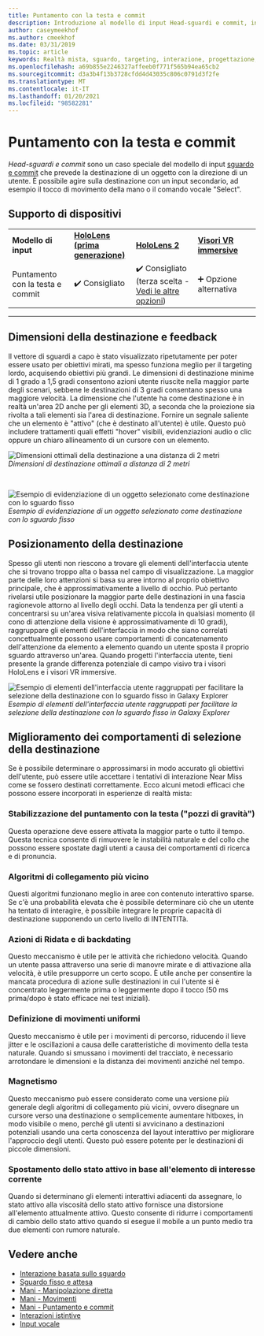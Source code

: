 ```yaml
---
title: Puntamento con la testa e commit
description: Introduzione al modello di input Head-sguardi e commit, inclusi il ridimensionamento, la posizione e la stabilizzazione della destinazione.
author: caseymeekhof
ms.author: cmeekhof
ms.date: 03/31/2019
ms.topic: article
keywords: Realtà mista, sguardo, targeting, interazione, progettazione, cuffie per realtà mista, cuffie di realtà mista di Windows, headset di realtà virtuale, HoloLens, MRTK, Toolkit realtà mista, target, Focus, smoothing
ms.openlocfilehash: a69b855e2246327affeeb0f771f565b94ea65cb2
ms.sourcegitcommit: d3a3b4f13b3728cfdd4d43035c806c0791d3f2fe
ms.translationtype: MT
ms.contentlocale: it-IT
ms.lasthandoff: 01/20/2021
ms.locfileid: "98582281"
---
```

# <a name="head-gaze-and-commit"></a>Puntamento con la testa e commit

_Head-sguardi e commit_ sono un caso speciale del modello di input [sguardo e commit](gaze-and-commit.md) che prevede la destinazione di un oggetto con la direzione di un utente. È possibile agire sulla destinazione con un input secondario, ad esempio il tocco di movimento della mano o il comando vocale "Select". 

## <a name="device-support"></a>Supporto di dispositivi

<table>
    <colgroup>
    <col width="25%" />
    <col width="25%" />
    <col width="25%" />
    <col width="25%" />
    </colgroup>
    <tr>
        <td><strong>Modello di input</strong></td>
        <td><a href="/hololens/hololens1-hardware"><strong>HoloLens (prima generazione)</strong></a></td>
        <td><a href="https://docs.microsoft.com/hololens/hololens2-hardware"><strong>HoloLens 2</strong></td>
        <td><a href="../discover/immersive-headset-hardware-details.md"><strong>Visori VR immersive</strong></a></td>
    </tr>
     <tr>
        <td>Puntamento con la testa e commit</td>
        <td>✔️ Consigliato</td>
        <td>✔️ Consigliato (terza scelta - <a href="interaction-fundamentals.md">Vedi le altre opzioni</a>)</td>
        <td>➕ Opzione alternativa</td>
    </tr>
</table>

---

## <a name="target-sizing-and-feedback"></a>Dimensioni della destinazione e feedback

Il vettore di sguardi a capo è stato visualizzato ripetutamente per poter essere usato per obiettivi mirati, ma spesso funziona meglio per il targeting lordo, acquisendo obiettivi più grandi. Le dimensioni di destinazione minime di 1 grado a 1,5 gradi consentono azioni utente riuscite nella maggior parte degli scenari, sebbene le destinazioni di 3 gradi consentano spesso una maggiore velocità. La dimensione che l'utente ha come destinazione è in realtà un'area 2D anche per gli elementi 3D, a seconda che la proiezione sia rivolta a tali elementi sia l'area di destinazione. Fornire un segnale saliente che un elemento è "attivo" (che è destinato all'utente) è utile. Questo può includere trattamenti quali effetti "hover" visibili, evidenziazioni audio o clic oppure un chiaro allineamento di un cursore con un elemento.

![Dimensioni ottimali della destinazione a una distanza di 2 metri](images/gazetargeting-size-1000px.jpg)<br>
*Dimensioni di destinazione ottimali a distanza di 2 metri*

<br>

![Esempio di evidenziazione di un oggetto selezionato come destinazione con lo sguardo fisso](images/gazetargeting-highlighting-940px.jpg)<br>
*Esempio di evidenziazione di un oggetto selezionato come destinazione con lo sguardo fisso*

## <a name="target-placement"></a>Posizionamento della destinazione

Spesso gli utenti non riescono a trovare gli elementi dell'interfaccia utente che si trovano troppo alta o bassa nel campo di visualizzazione. La maggior parte delle loro attenzioni si basa su aree intorno al proprio obiettivo principale, che è approssimativamente a livello di occhio. Può pertanto rivelarsi utile posizionare la maggior parte delle destinazioni in una fascia ragionevole attorno al livello degli occhi. Data la tendenza per gli utenti a concentrarsi su un'area visiva relativamente piccola in qualsiasi momento (il cono di attenzione della visione è approssimativamente di 10 gradi), raggruppare gli elementi dell'interfaccia in modo che siano correlati concettualmente possono usare comportamenti di concatenamento dell'attenzione da elemento a elemento quando un utente sposta il proprio sguardo attraverso un'area. Quando progetti l'interfaccia utente, tieni presente la grande differenza potenziale di campo visivo tra i visori HoloLens e i visori VR immersive.

![Esempio di elementi dell'interfaccia utente raggruppati per facilitare la selezione della destinazione con lo sguardo fisso in Galaxy Explorer](images/gazetargeting-grouping-1000px.jpg)<br>
*Esempio di elementi dell'interfaccia utente raggruppati per facilitare la selezione della destinazione con lo sguardo fisso in Galaxy Explorer*

## <a name="improving-targeting-behaviors"></a>Miglioramento dei comportamenti di selezione della destinazione

Se è possibile determinare o approssimarsi in modo accurato gli obiettivi dell'utente, può essere utile accettare i tentativi di interazione Near Miss come se fossero destinati correttamente. Ecco alcuni metodi efficaci che possono essere incorporati in esperienze di realtà mista:

### <a name="head-gaze-stabilization-gravity-wells"></a>Stabilizzazione del puntamento con la testa ("pozzi di gravità")

Questa operazione deve essere attivata la maggior parte o tutto il tempo. Questa tecnica consente di rimuovere le instabilità naturale e del collo che possono essere spostate dagli utenti a causa dei comportamenti di ricerca e di pronuncia.

### <a name="closest-link-algorithms"></a>Algoritmi di collegamento più vicino

Questi algoritmi funzionano meglio in aree con contenuto interattivo sparse. Se c'è una probabilità elevata che è possibile determinare ciò che un utente ha tentato di interagire, è possibile integrare le proprie capacità di destinazione supponendo un certo livello di INTENTITà.

### <a name="backdating-and-postdating-actions"></a>Azioni di Ridata e di backdating

Questo meccanismo è utile per le attività che richiedono velocità. Quando un utente passa attraverso una serie di manovre mirate e di attivazione alla velocità, è utile presupporre un certo scopo. È utile anche per consentire la mancata procedura di azione sulle destinazioni in cui l'utente si è concentrato leggermente prima o leggermente dopo il tocco (50 ms prima/dopo è stato efficace nei test iniziali).

### <a name="smoothing"></a>Definizione di movimenti uniformi

Questo meccanismo è utile per i movimenti di percorso, riducendo il lieve jitter e le oscillazioni a causa delle caratteristiche di movimento della testa naturale. Quando si smussano i movimenti del tracciato, è necessario arrotondare le dimensioni e la distanza dei movimenti anziché nel tempo.

### <a name="magnetism"></a>Magnetismo

Questo meccanismo può essere considerato come una versione più generale degli algoritmi di collegamento più vicini, ovvero disegnare un cursore verso una destinazione o semplicemente aumentare hitboxes, in modo visibile o meno, perché gli utenti si avvicinano a destinazioni potenziali usando una certa conoscenza del layout interattivo per migliorare l'approccio degli utenti. Questo può essere potente per le destinazioni di piccole dimensioni.

### <a name="focus-stickiness"></a>Spostamento dello stato attivo in base all'elemento di interesse corrente

Quando si determinano gli elementi interattivi adiacenti da assegnare, lo stato attivo alla viscosità dello stato attivo fornisce una distorsione all'elemento attualmente attivo. Questo consente di ridurre i comportamenti di cambio dello stato attivo quando si esegue il mobile a un punto medio tra due elementi con rumore naturale.

## <a name="see-also"></a>Vedere anche

* [Interazione basata sullo sguardo](eye-gaze-interaction.md)
* [Sguardo fisso e attesa](gaze-and-dwell.md)
* [Mani - Manipolazione diretta](direct-manipulation.md)
* [Mani - Movimenti](gaze-and-commit.md#composite-gestures)
* [Mani - Puntamento e commit](point-and-commit.md)
* [Interazioni istintive](interaction-fundamentals.md)
* [Input vocale](voice-input.md)